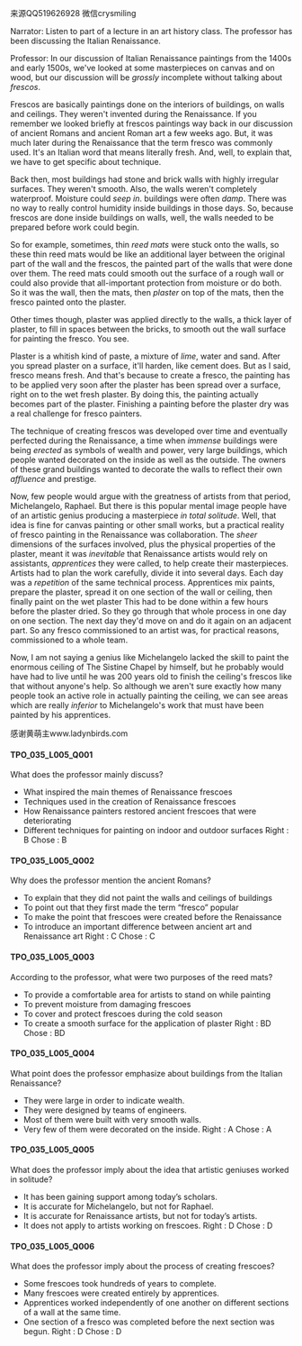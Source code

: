 来源QQ519626928 微信crysmiling

Narrator:
Listen to part of a lecture in an art history class. The professor has been discussing the Italian Renaissance.

Professor:
In our discussion of Italian Renaissance paintings from the 1400s and early 1500s, we've looked at some masterpieces on canvas and on wood, but our discussion will be *grossly* incomplete without talking about *frescos*.

Frescos are basically paintings done on the interiors of buildings, on walls and ceilings. They weren't invented during the Renaissance. If you remember we looked briefly at frescos paintings way back in our discussion of ancient Romans and ancient Roman art a few weeks ago. But, it was much later during the Renaissance that the term fresco was commonly used. It's an Italian word that means literally fresh. And, well, to explain that, we have to get specific about technique.

Back then, most buildings had stone and brick walls with highly irregular surfaces. They weren't smooth. Also, the walls weren't completely waterproof. Moisture could *seep in*. buildings were often *damp*. There was no way to really control humidity inside buildings in those days. So, because frescos are done inside buildings on walls, well, the walls needed to be prepared before work could begin.

So for example, sometimes, thin *reed* *mats* were stuck onto the walls, so these thin reed mats would be like an additional layer between the original part of the wall and the frescos, the painted part of the walls that were done over them. The reed mats could smooth out the surface of a rough wall or could also provide that all-important protection from moisture or do both. So it was the wall, then the mats, then *plaster* on top of the mats, then the fresco painted onto the plaster.

Other times though, plaster was applied directly to the walls, a thick layer of plaster, to fill in spaces between the bricks, to smooth out the wall surface for painting the fresco. You see.

Plaster is a whitish kind of paste, a mixture of *lime*, water and sand. After you spread plaster on a surface, it'll harden, like cement does. But as I said, fresco means fresh. And that's because to create a fresco, the painting has to be applied very soon after the plaster has been spread over a surface, right on to the wet fresh plaster. By doing this, the painting actually becomes part of the plaster. Finishing a painting before the plaster dry was a real challenge for fresco painters.

The technique of creating frescos was developed over time and eventually perfected during the Renaissance, a time when *immense* buildings were being *erected* as symbols of wealth and power, very large buildings, which people wanted decorated on the inside as well as the outside. The owners of these grand buildings wanted to decorate the walls to reflect their own *affluence* and prestige.

Now, few people would argue with the greatness of artists from that period, Michelangelo, Raphael. But there is this popular mental image people have of an artistic genius producing a masterpiece *in total solitude*. Well, that idea is fine for canvas painting or other small works, but a practical reality of fresco painting in the Renaissance was collaboration. The *sheer* dimensions of the surfaces involved, plus the physical properties of the plaster, meant it was *inevitable* that Renaissance artists would rely on assistants, *apprentices* they were called, to help create their masterpieces. Artists had to plan the work carefully, divide it into several days. Each day was a *repetition* of the same technical process. Apprentices mix paints, prepare the plaster, spread it on one section of the wall or ceiling, then finally paint on the wet plaster This had to be done within a few hours before the plaster dried. So they go through that whole process in one day on one section. The next day they'd move on and do it again on an adjacent part. So any fresco commissioned to an artist was, for practical reasons, commissioned to a whole team.

Now, I am not saying a genius like Michelangelo lacked the skill to paint the enormous ceiling of The Sistine Chapel by himself, but he probably would have had to live until he was 200 years old to finish the ceiling's frescos like that without anyone's help. So although we aren't sure exactly how many people took an active role in actually painting the ceiling, we can see areas which are really *inferior* to Michelangelo's work that must have been painted by his apprentices.

感谢黄萌主www.ladynbirds.com

#### TPO_035_L005_Q001
What does the professor mainly discuss?
- What inspired the main themes of Renaissance frescoes
- Techniques used in the creation of Renaissance frescoes
- How Renaissance painters restored ancient frescoes that were deteriorating
- Different techniques for painting on indoor and outdoor surfaces
Right : B	Chose : B


#### TPO_035_L005_Q002
Why does the professor mention the ancient Romans?
- To explain that they did not paint the walls and ceilings of buildings
- To point out that they first made the term “fresco” popular
- To make the point that frescoes were created before the Renaissance
- To introduce an important difference between ancient art and Renaissance art
Right : C	Chose : C


#### TPO_035_L005_Q003
According to the professor, what were two purposes of the reed mats?
- To provide a comfortable area for artists to stand on while painting
- To prevent moisture from damaging frescoes
- To cover and protect frescoes during the cold season
- To create a smooth surface for the application of plaster
Right : BD	Chose :  BD


#### TPO_035_L005_Q004
What point does the professor emphasize about buildings from the Italian Renaissance?
- They were large in order to indicate wealth.
- They were designed by teams of engineers.
- Most of them were built with very smooth walls.
- Very few of them were decorated on the inside.
Right : A	Chose : A


#### TPO_035_L005_Q005
What does the professor imply about the idea that artistic geniuses worked in solitude?
- It has been gaining support among today’s scholars.
- It is accurate for Michelangelo, but not for Raphael.
- It is accurate for Renaissance artists, but not for today’s artists.
- It does not apply to artists working on frescoes.
Right : D	Chose : D


#### TPO_035_L005_Q006
What does the professor imply about the process of creating frescoes?
- Some frescoes took hundreds of years to complete.
- Many frescoes were created entirely by apprentices.
- Apprentices worked independently of one another on different sections of a wall at the same time.
- One section of a fresco was completed before the next section was begun.
Right : D	Chose : D
